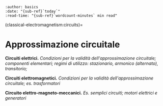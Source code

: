 ```{article-info}
:author: basics
:date: "{sub-ref}`today`"
:read-time: "{sub-ref}`wordcount-minutes` min read"
```

(classical-electromagnetism:circuits)=
# Approssimazione circuitale

**Circuiti elettrici.** *Condizioni per la validità dell'approssimazione circuitale; componenti elementari; regimi di utilizzo: stazionario, armonico (alternato), transitorio;*

**Circuiti elettromagnetici.** *Condizioni per la validità dell'approssimazione circuitale; es. trasformatori*

**Circuito elettro-magneto-meccanici.** *Es. semplici circuiti; motori elettrici e generatori*



